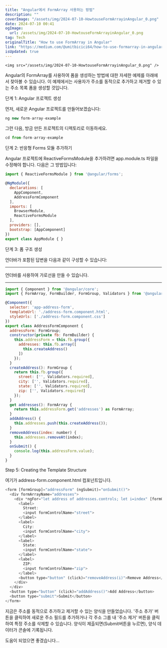 ```yaml
---
title: "Angular에서 FormArray 사용하는 방법"
description: ""
coverImage: "/assets/img/2024-07-10-HowtouseFormArrayinAngular_0.png"
date: 2024-07-10 00:41
ogImage: 
  url: /assets/img/2024-07-10-HowtouseFormArrayinAngular_0.png
tag: Tech
originalTitle: "How to use FormArray in Angular"
link: "https://medium.com/@umitbicici64/how-to-use-formarray-in-angular-cf603c93176b"
isUpdated: true
---
```






`<img src="/assets/img/2024-07-10-HowtouseFormArrayinAngular_0.png" />`

Angular의 FormArray를 사용하여 폼을 생성하는 방법에 대한 자세한 예제를 아래에서 찾아볼 수 있습니다. 이 예제에서는 사용자가 주소를 동적으로 추가하고 제거할 수 있는 주소 목록 폼을 생성할 것입니다.

단계 1: Angular 프로젝트 생성

먼저, 새로운 Angular 프로젝트를 만들어보겠습니다:

<div class="content-ad"></div>


```js
ng new form-array-example
```

그런 다음, 방금 만든 프로젝트의 디렉토리로 이동하세요.

```js
cd from-form-array-example
```

단계 2: 반응형 Forms 모듈 추가하기


<div class="content-ad"></div>

Angular 프로젝트에 ReactiveFormsModule을 추가하려면 app.module.ts 파일을 수정해야 합니다. 다음은 그 방법입니다:

```js
import { ReactiveFormsModule } from '@angular/forms';
```

```js
@NgModule({
  declarations: [
    AppComponent,
    AddressFormComponent
  ],
  imports: [
    BrowserModule,
    ReactiveFormsModule
  ],
  providers: [],
  bootstrap: [AppComponent]
})
export class AppModule { }
```

단계 3: 폼 구조 생성

<div class="content-ad"></div>

언더바가 포함된 답변을 다음과 같이 구성할 수 있습니다:


___
언더바를 사용하여 가로선을 만들 수 있습니다.
___


<div class="content-ad"></div>

```js
import { Component } from '@angular/core';
import { FormArray, FormBuilder, FormGroup, Validators } from '@angular/forms';
```

```js
@Component({
  selector: 'app-address-form',
  templateUrl: './address-form.component.html',
  styleUrls: ['./address-form.component.css']
})
export class AddressFormComponent {
  addressForm: FormGroup;
  constructor(private fb: FormBuilder) {
    this.addressForm = this.fb.group({
      addresses: this.fb.array([
        this.createAddress()
      ])
    });
  }
  createAddress(): FormGroup {
    return this.fb.group({
      street: ['', Validators.required],
      city: ['', Validators.required],
      state: ['', Validators.required],
      zip: ['', Validators.required]
    });
  }
  get addresses(): FormArray {
    return this.addressForm.get('addresses') as FormArray;
  }
  addAddress() {
    this.addresses.push(this.createAddress());
  }
  removeAddress(index: number) {
    this.addresses.removeAt(index);
  }
  onSubmit() {
    console.log(this.addressForm.value);
  }
}
```

Step 5: Creating the Template Structure

여기가 address-form.component.html 컴포넌트입니다.

<div class="content-ad"></div>


```js
<form [formGroup]="addressForm" (ngSubmit)="onSubmit()">
  <div formArrayName="addresses">
    <div *ngFor="let address of addresses.controls; let i=index" [formGroup]="address">
      <label>
        Street:
        <input formControlName="street">
      </label>
      <label>
        City:
        <input formControlName="city">
      </label>
      <label>
        State:
        <input formControlName="state">
      </label>
      <label>
        ZIP:
        <input formControlName="zip">
      </label>
      <button type="button" (click)="removeAddress(i)">Remove Address</button>
    </div>
  </div>
  <button type="button" (click)="addAddress()">Add Address</button>
  <button type="submit">Submit</button>
</form>
```

지금은 주소를 동적으로 추가하고 제거할 수 있는 양식을 만들었습니다. '주소 추가' 버튼을 클릭하여 새로운 주소 필드를 추가하거나 각 주소 그룹 내 '주소 제거' 버튼을 클릭하여 특정 주소를 삭제할 수 있습니다. 양식이 제출되면(Submit버튼을 누르면), 양식 데이터가 콘솔에 기록됩니다.

도움이 되었으면 좋겠습니다…
